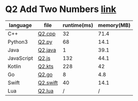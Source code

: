 # Q2 Add Two Numbers [link](https://leetcode.com/problems/add-two-numbers/)

| language   | file                           | runtime(ms) | memory(MB) |
| ---------- | ------------------------------ | ----------- | ---------- |
| C++        | [Q2.cpp](./Q2.cpp)             | 32          | 71.4       |
| Python3    | [Q2.py](./Q2.py)               | 68          | 14.1       |
| Java       | [Q2.java](./Q2.java)           | 1           | 39.1       |
| JavaScript | [Q2.js](./Q2.js)               | 132         | 44.1       |
| Kotlin     | [Q2.kts](./Q2.kts)             | 228         | 42         |
| Go         | [Q2.go](./Q2.go)               | 8           | 4.8        |
| Swift      | [Q2.swift](./Q2.swift)         | 40          | 14.1       |
| Lua        | [Q2.lua](./Q2.lua)             | /           | /          |
